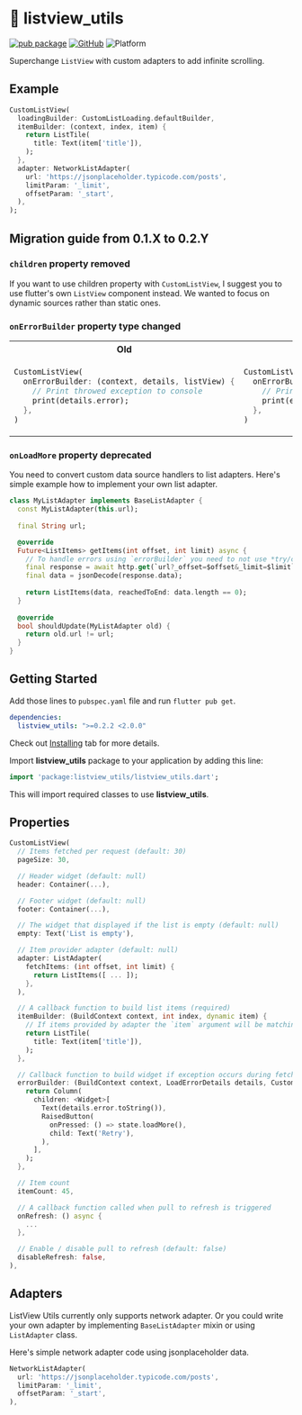 # 📜 listview_utils

[![pub package](https://img.shields.io/pub/v/listview_utils.svg)](https://pub.dev/packages/listview_utils)
[![GitHub](https://img.shields.io/github/license/TheMisir/flutter-listutils)](https://github.com/TheMisir/flutter-listutils/blob/master/LICENSE)
![Platform](https://img.shields.io/badge/platform-web%20%7C%20android%20%7C%20ios-ff69b4)

Superchange `ListView` with custom adapters to add infinite scrolling.

## Example

```dart
CustomListView(
  loadingBuilder: CustomListLoading.defaultBuilder,
  itemBuilder: (context, index, item) {
    return ListTile(
      title: Text(item['title']),
    );
  },
  adapter: NetworkListAdapter(
    url: 'https://jsonplaceholder.typicode.com/posts',
    limitParam: '_limit',
    offsetParam: '_start',
  ),
);
```

## Migration guide from 0.1.X to 0.2.Y

### `children` property removed

If you want to use children property with `CustomListView`, I suggest you to use flutter's own `ListView` component instead. We wanted to focus on dynamic sources rather than static ones.

### `onErrorBuilder` property type changed

<table>
<tr><th>Old</th><th>New</th></tr>
<tr><td>
  
```dart
CustomListView(
  onErrorBuilder: (context, details, listView) {
    // Print throwed exception to console
    print(details.error);
  },
)
```
  
</td><td>

```dart
CustomListView(
  onErrorBuilder: (context, error, listView) {
    // Print throwed exception to console
    print(error);
  },
)
```
  
</td></tr>
</table>

### `onLoadMore` property deprecated

You need to convert custom data source handlers to list adapters. Here's simple example how to implement your own list adapter.

```dart
class MyListAdapter implements BaseListAdapter {
  const MyListAdapter(this.url);
  
  final String url;

  @override
  Future<ListItems> getItems(int offset, int limit) async {
    // To handle errors using `errorBuilder` you need to not use *try/catch* block.
    final response = await http.get(`url?_offset=$offset&_limit=$limit`);
    final data = jsonDecode(response.data);
    
    return ListItems(data, reachedToEnd: data.length == 0);
  }
  
  @override
  bool shouldUpdate(MyListAdapter old) {
    return old.url != url;
  }
}
```

## Getting Started

Add those lines to `pubspec.yaml` file and run `flutter pub get`.

```yaml
dependencies:
  listview_utils: ">=0.2.2 <2.0.0"
```

Check out [Installing](https://pub.dev/packages/listview_utils#-installing-tab-) tab for more details.

Import **listview_utils** package to your application by adding this line:

```dart
import 'package:listview_utils/listview_utils.dart';
```

This will import required classes to use **listview_utils**.

## Properties

```dart
CustomListView( 
  // Items fetched per request (default: 30)
  pageSize: 30,

  // Header widget (default: null)
  header: Container(...),

  // Footer widget (default: null)
  footer: Container(...),

  // The widget that displayed if the list is empty (default: null)
  empty: Text('List is empty'),

  // Item provider adapter (default: null)
  adapter: ListAdapter(
    fetchItems: (int offset, int limit) {
      return ListItems([ ... ]);
    },
  ),

  // A callback function to build list items (required)
  itemBuilder: (BuildContext context, int index, dynamic item) {
    // If items provided by adapter the `item` argument will be matching element
    return ListTile(
      title: Text(item['title']),
    );
  },

  // Callback function to build widget if exception occurs during fetching items
  errorBuilder: (BuildContext context, LoadErrorDetails details, CustomListViewState state) {
    return Column(
      children: <Widget>[
        Text(details.error.toString()),
        RaisedButton(
          onPressed: () => state.loadMore(),
          child: Text('Retry'),
        ),
      ],
    );
  },

  // Item count
  itemCount: 45,

  // A callback function called when pull to refresh is triggered
  onRefresh: () async {
    ...
  },

  // Enable / disable pull to refresh (default: false)
  disableRefresh: false,
),
```

## Adapters

ListView Utils currently only supports network adapter. Or you could write your own adapter by implementing `BaseListAdapter` mixin or using `ListAdapter` class.

Here's simple network adapter code using jsonplaceholder data.

```dart
NetworkListAdapter(
  url: 'https://jsonplaceholder.typicode.com/posts',
  limitParam: '_limit',
  offsetParam: '_start',
),
```
